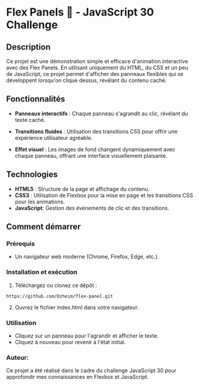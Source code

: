 # Flex Panels 💪 - JavaScript 30 Challenge

## Description

Ce projet est une démonstration simple et efficace d'animation interactive avec des Flex Panels. En utilisant uniquement du HTML, du CSS et un peu de JavaScript, ce projet permet d'afficher des panneaux flexibles qui se développent lorsqu'on clique dessus, révélant du contenu caché.

## Fonctionnalités

- **Panneaux interactifs** : Chaque panneau s'agrandit au clic, révélant du texte caché.

- **Transitions fluides** : Utilisation des transitions CSS pour offrir une expérience utilisateur agréable.

- **Effet visuel** : Les images de fond changent dynamiquement avec chaque panneau, offrant une interface visuellement plaisante.

## Technologies

- **HTML5** : Structure de la page et affichage du contenu.
- **CSS3** : Utilisation de Flexbox pour la mise en page et les transitions CSS pour les animations.
- **JavaScript**: Gestion des événements de clic et des transitions.

## Comment démarrer

### Prérequis

- Un navigateur web moderne (Chrome, Firefox, Edge, etc.).

### Installation et exécution

1. Téléchargez ou clonez ce dépôt :

```
https://github.com/Ozheim/flex-panel.git
```

2. Ouvrez le fichier index.html dans votre navigateur.

### Utilisation

- Cliquez sur un panneau pour l'agrandir et afficher le texte.
- Cliquez à nouveau pour revenir à l'état initial.

### Auteur:

Ce projet a été réalisé dans le cadre du challenge JavaScript 30 pour approfondir mes connaissances en Flexbox et JavaScript.

